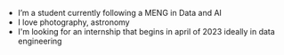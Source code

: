 - I’m a student currently following a MENG in Data and AI
- I love photography, astronomy
- I'm looking for an internship that begins in april of 2023 ideally in data engineering

<!---
Mulatingz/Mulatingz is a ✨ special ✨ repository because its `README.md` (this file) appears on your GitHub profile.
You can click the Preview link to take a look at your changes.
--->
